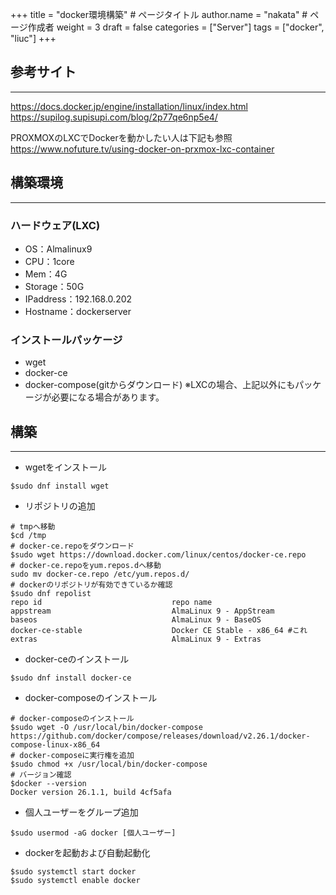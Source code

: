 +++
title = "docker環境構築" # ページタイトル
author.name = "nakata" # ページ作成者
weight = 3
draft = false
categories = ["Server"]
tags = ["docker", "liuc"]
+++

## 参考サイト
***
https://docs.docker.jp/engine/installation/linux/index.html \
https://supilog.supisupi.com/blog/2p77qe6np5e4/

PROXMOXのLXCでDockerを動かしたい人は下記も参照\
https://www.nofuture.tv/using-docker-on-prxmox-lxc-container

## 構築環境
***
### ハードウェア(LXC)
* OS：Almalinux9
* CPU：1core
* Mem：4G
* Storage：50G
* IPaddress：192.168.0.202
* Hostname：dockerserver

### インストールパッケージ
* wget
* docker-ce
* docker-compose(gitからダウンロード)
※LXCの場合、上記以外にもパッケージが必要になる場合があります。

## 構築
***
* wgetをインストール
```
$sudo dnf install wget
```
* リポジトリの追加
```
# tmpへ移動
$cd /tmp
# docker-ce.repoをダウンロード
$sudo wget https://download.docker.com/linux/centos/docker-ce.repo
# docker-ce.repoをyum.repos.dへ移動
sudo mv docker-ce.repo /etc/yum.repos.d/
# dockerのリポジトリが有効できているか確認
$sudo dnf repolist
repo id                             repo name
appstream                           AlmaLinux 9 - AppStream
baseos                              AlmaLinux 9 - BaseOS
docker-ce-stable                    Docker CE Stable - x86_64 #これ
extras                              AlmaLinux 9 - Extras
```
* docker-ceのインストール
```
$sudo dnf install docker-ce 
```
* docker-composeのインストール
```
# docker-composeのインストール
$sudo wget -O /usr/local/bin/docker-compose https://github.com/docker/compose/releases/download/v2.26.1/docker-compose-linux-x86_64
# docker-composeに実行権を追加
$sudo chmod +x /usr/local/bin/docker-compose
# バージョン確認
$docker --version
Docker version 26.1.1, build 4cf5afa
```
* 個人ユーザーをグループ追加
```
$sudo usermod -aG docker [個人ユーザー]
```
* dockerを起動および自動起動化
```
$sudo systemctl start docker
$sudo systemctl enable docker
```